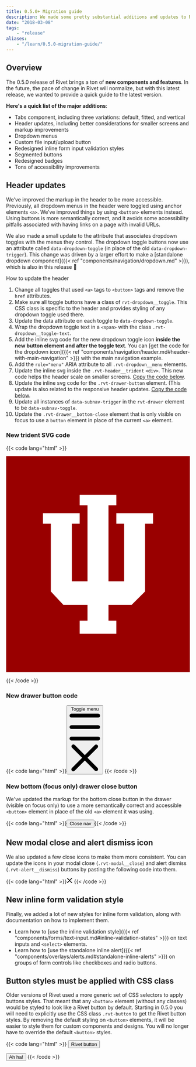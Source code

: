 ```yaml
---
title: 0.5.0+ Migration guide
description: We made some pretty substantial additions and updates to Rivet in the 0.5.0 release. Here's what you need to know.
date: "2018-03-08"
tags:
    - "release"
aliases:
    - "/learn/0.5.0-migration-guide/"
---
```

## Overview
The 0.5.0 release of Rivet brings a ton of **new components and features**. In the future, the pace of change in Rivet will normalize, but with this latest release, we wanted to provide a quick guide to the latest version.

**Here's a quick list of the major additions**:

- Tabs component, including three variations: default, fitted, and vertical
- Header updates, including better considerations for smaller screens and markup improvements
- Dropdown menus
- Custom file input/upload button
- Redesigned inline form input validation styles
- Segmented buttons
- Redesigned badges
- Tons of accessibility improvements


## Header updates
We’ve improved the markup in the header to be more accessible. Previously, all dropdown menus in the header were toggled using anchor elements `<a>`. We’ve improved things by using `<button>` elements instead. Using buttons is more semantically correct, and it avoids some accessibility pitfalls associated with having links on a page with invalid URLs.

We also made a small update to the attribute that associates dropdown toggles with the menus they control. The dropdown toggle buttons now use an attribute called `data-dropdown-toggle` (in place of the old `data-dropdown-trigger`). This change was driven by a larger effort to make a [standalone dropdown component]({{< ref "components/navigation/dropdown.md" >}}), which is also in this release 🎉

How to update the header

1. Change all toggles that used `<a>` tags to `<button>` tags and remove the `href` attributes.
2. Make sure all toggle buttons have a class of `rvt-dropdown__toggle`. This CSS class is specific to the header and provides styling of any dropdown toggle used there.
3. Update the data attribute on each toggle to `data-dropdown-toggle`.
4. Wrap the dropdown toggle text in a `<span>` with the class `.rvt-dropdown__toggle-text`.
5. Add the inline svg code for the new dropdown toggle icon **inside the new button element and after the toggle text**. You can [get the code for the dropdown icon]({{< ref "components/navigation/header.md#header-with-main-navigation" >}}) with the main navigation example.
5. Add the `role="menu"` ARIA attribute to all `.rvt-dropdown__menu` elements.
6. Update the inline svg inside the `.rvt-header__trident` `<div>`. This new code helps the header scale on smaller screens. [Copy the code below](#new-trident-svg-code).
7. Update the inline svg code for the `.rvt-drawer-button` element. (This update is also related to the responsive header updates. [Copy the code below](#new-drawer-button-code).
8. Update all instances of `data-subnav-trigger` in the `rvt-drawer` element to be `data-subnav-toggle`.
9. Update the `.rvt-drawer__bottom-close` element that is only visible on focus to use a `button` element in place of the current `<a>` element.

### New trident SVG code
{{< code lang="html" >}}<div class="rvt-header__trident">
    <svg role="img" class="rvt-header__trident-logo" xmlns="http://www.w3.org/2000/svg" viewBox="0 0 41 48" aria-describedby="iu-logo">
        <title id="iu-logo">Indiana University Logo</title>
        <rect width="41" height="48" fill="#900"/>
        <polygon points="24.59 12.64 24.59 14.98 26.34 14.98 26.34 27.78 22.84 27.78 22.84 10.9 24.59 10.9 24.59 8.57 16.41 8.57 16.41 10.9 18.16 10.9 18.16 27.78 14.66 27.78 14.66 14.98 16.41 14.98 16.41 12.64 8.22 12.64 8.22 14.98 9.97 14.98 9.97 30.03 12.77 33.02 18.16 33.02 18.16 36.52 16.41 36.52 16.41 39.43 24.59 39.43 24.59 36.52 22.84 36.52 22.84 33.02 28 33.02 31.01 30.03 31.01 14.98 32.78 14.98 32.78 12.64 24.59 12.64" fill="#fff"/>
    </svg>
</div>
{{< /code >}}

### New drawer button code
{{< code lang="html" >}}<button class="rvt-drawer-button" aria-haspopup="true" aria-expanded="false" data-drawer-toggle="mobile-drawer">
    <span class="sr-only">Toggle menu</span>
    <svg role="img" alt="" class="rvt-drawer-button-open" xmlns="http://www.w3.org/2000/svg" viewBox="0 0 16 16">
        <g fill="currentColor">
            <path d="M15,3H1A1,1,0,0,1,1,1H15a1,1,0,0,1,0,2Z"/>
            <path d="M15,9H1A1,1,0,0,1,1,7H15a1,1,0,0,1,0,2Z"/>
            <path d="M15,15H1a1,1,0,0,1,0-2H15a1,1,0,0,1,0,2Z"/>
        </g>
    </svg>
    <svg role="img" alt="" class="rvt-drawer-button-close" xmlns="http://www.w3.org/2000/svg" viewBox="0 0 16 16">
        <path fill="currentColor" d="M9.41,8l5.29-5.29a1,1,0,0,0-1.41-1.41L8,6.59,2.71,1.29A1,1,0,0,0,1.29,2.71L6.59,8,1.29,13.29a1,1,0,1,0,1.41,1.41L8,9.41l5.29,5.29a1,1,0,0,0,1.41-1.41Z"/>
    </svg>
</button>
{{< /code >}}

### New bottom (focus only) drawer close button
We've updated the markup for the bottom close button in the drawer (visible on focus only) to use a more semantically correct and accessible `<button>` element in place of the old `<a>` element it was using.

{{< code lang="html" >}}<button class="rvt-drawer__bottom-close">Close nav</button>{{< /code >}}

## New modal close and alert dismiss icon
We also updated a few close icons to make them more consistent. You can update the icons in your modal close (`.rvt-modal__close`) and alert dismiss (`.rvt-alert__dismiss`) buttons by pasting the following code into them.

{{< code lang="html" >}}<svg role="img" alt="" xmlns="http://www.w3.org/2000/svg" width="16" height="16" viewBox="0 0 16 16">
    <path fill="currentColor" d="M9.41,8l5.29-5.29a1,1,0,0,0-1.41-1.41L8,6.59,2.71,1.29A1,1,0,0,0,1.29,2.71L6.59,8,1.29,13.29a1,1,0,1,0,1.41,1.41L8,9.41l5.29,5.29a1,1,0,0,0,1.41-1.41Z"/>
</svg>
{{< /code >}}

## New inline form validation style
Finally, we added a lot of new styles for inline form validation, along with documentation on how to implement them.

- Learn how to [use the inline validation style]({{< ref "components/forms/text-input.md#inline-validation-states" >}}) on text inputs and `<select>` elements.
- Learn how to [use the standalone inline alert]({{< ref "components/overlays/alerts.md#standalone-inline-alerts" >}}) on groups of form controls like checkboxes and radio buttons.

## Button styles must be applied with CSS class
Older versions of Rivet used a more generic set of CSS selectors to apply buttons styles. That meant that any `<button>` element (without any classes) would be styled to look like a Rivet button by default. Starting in 0.5.0 you will need to explicitly use the CSS class `.rvt-button` to get the Rivet button styles. By removing the default styling on `<button>` elements, it will be easier to style them for custom components and designs. You will no longer have to override the default `<button>` styles.

{{< code lang="html" >}}<!-- Sorry, this will no longer work! -->
<button>Rivet button</button>

<!-- But, this will get you a Rivet button -->
<button class="rvt-button">Ah ha!</button>
{{< /code >}}